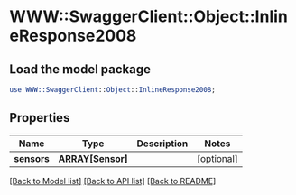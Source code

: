 # WWW::SwaggerClient::Object::InlineResponse2008

## Load the model package
```perl
use WWW::SwaggerClient::Object::InlineResponse2008;
```

## Properties
Name | Type | Description | Notes
------------ | ------------- | ------------- | -------------
**sensors** | [**ARRAY[Sensor]**](Sensor.md) |  | [optional] 

[[Back to Model list]](../README.md#documentation-for-models) [[Back to API list]](../README.md#documentation-for-api-endpoints) [[Back to README]](../README.md)


